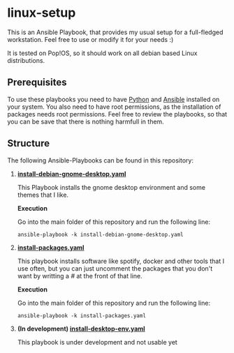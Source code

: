 # linux-setup
This is an Ansible Playbook, that provides my usual setup for a full-fledged workstation. Feel free to use or modify it for your needs :)

It is tested on Pop!OS, so it should work on all debian based Linux distributions.

## Prerequisites
To use these playbooks you need to have [Python](https://www.python.org/downloads/) and [Ansible](https://docs.ansible.com/ansible/latest/installation_guide/intro_installation.html) installed on your system. You also need to have root permissions, as the installation of packages needs root permissions. Feel free to review the playbooks, so that you can be save that there is nothing harmfull in them.

## Structure
The following Ansible-Playbooks can be found in this repository:
<ol>
<li>

**[install-debian-gnome-desktop.yaml](./install-debian-gnome-desktop.yaml)**

This Playbook installs the gnome desktop environment and some themes that I like.


**Execution**

Go into the main folder of this repository and run the following line:

```
ansible-playbook -k install-debian-gnome-desktop.yaml
```
</li>


<li>

**[install-packages.yaml](./install-packages.yaml)**

This playbook installs software like spotify, docker and other tools that I use often, but you can just uncomment the packages that you don't want by writting a *#* at the front of that line.

**Execution**

Go into the main folder of this repository and run the following line:

```
ansible-playbook -k install-packages.yaml
```
</li>


<li>

**(In development) [install-desktop-env.yaml](./install-desktop-env.yaml)**

This playbook is under development and not usable yet
</li>


</ol>